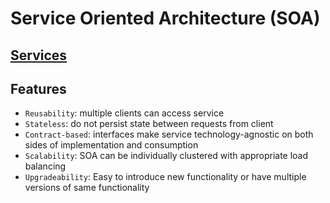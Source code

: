 # Service Oriented Architecture (SOA)

## [Services](../alphabets/services.md)

## Features

- `Reusability`: multiple clients can access service
- `Stateless`: do not persist state between requests from client
- `Contract-based`: interfaces make service technology-agnostic on both sides of implementation and consumption
- `Scalability`: SOA can be individually clustered with appropriate load balancing
- `Upgradeability`: Easy to introduce new functionality or have multiple versions of same functionality
